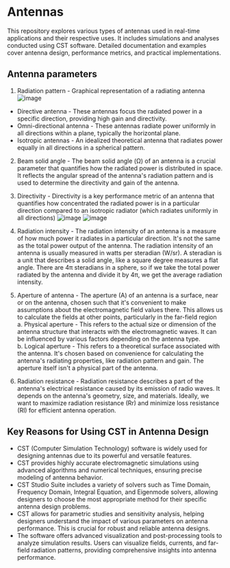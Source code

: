 # Antennas

This repository explores various types of antennas used in real-time applications and their respective uses. It includes simulations and analyses conducted using CST software. Detailed documentation and examples cover antenna design, performance metrics, and practical implementations.

## Antenna parameters

1. Radiation pattern - Graphical representation of a radiating antenna
![image](https://github.com/ani171/Antennas/assets/97838595/7f947d00-8271-455c-9e3f-7999f67a8fe5)
  * Directive antenna -  These antennas focus the radiated power in a specific direction, providing high gain and directivity.
  * Omni-directional antenna - These antennas radiate power uniformly in all directions within a plane, typically the horizontal plane.
  * Isotropic antennas -  An idealized theoretical antenna that radiates power equally in all directions in a spherical pattern.

2. Beam solid angle - The beam solid angle (Ω) of an antenna is a crucial parameter that quantifies how the radiated power is distributed in space. It reflects the angular spread of the antenna's radiation pattern and is used to determine the directivity and gain of the antenna.

3. Directivity - Directivity is a key performance metric of an antenna that quantifies how concentrated the radiated power is in a particular direction compared to an isotropic radiator (which radiates uniformly in all directions)
![image](https://github.com/ani171/Antennas/assets/97838595/71320e75-a45c-4273-a3b1-76aaa18ee5c9)
![image](https://github.com/ani171/Antennas/assets/97838595/576b4c7a-d5e2-4ccd-af64-20804e3f7640)

 4. Radiation intensity - The radiation intensity of an antenna is a measure of how much power it radiates in a particular direction. It's not the same as the total power output of the antenna. The radiation intensity of an antenna is usually measured in watts per steradian (W/sr). A steradian is a unit that describes a solid angle, like a square degree measures a flat angle.  There are  4π steradians in a sphere, so if we take the total power radiated by the antenna and divide it by 4π, we get the average radiation intensity.
 5. Aperture of antenna - The aperture (A) of an antenna is a surface, near or on the antenna, chosen such that it's convenient to make assumptions about the electromagnetic field values there. This allows us to calculate the fields at other points, particularly in the far-field region <br>
  a. Physical aperture - This refers to the actual size or dimension of the antenna structure that interacts with the electromagnetic waves. It can be influenced by various factors depending on the antenna type. <br>
  b. Logical aperture - This refers to a theoretical surface associated with the antenna. It's chosen based on convenience for calculating the antenna's radiating properties, like radiation pattern and gain. The aperture itself isn't a physical part of the antenna.<br>
6. Radiation resistance - Radiation resistance describes a part of the antenna's electrical resistance caused by its emission of radio waves. It depends on the antenna's geometry, size, and materials. Ideally, we want to maximize radiation resistance (Rr) and minimize loss resistance (Rl) for efficient antenna operation.

## Key Reasons for Using CST in Antenna Design
* CST (Computer Simulation Technology) software is widely used for designing antennas due to its powerful and versatile features.
* CST provides highly accurate electromagnetic simulations using advanced algorithms and numerical techniques, ensuring precise modeling of antenna behavior.
* CST Studio Suite includes a variety of solvers such as Time Domain, Frequency Domain, Integral Equation, and Eigenmode solvers, allowing designers to choose the most appropriate method for their specific antenna design problems.
* CST allows for parametric studies and sensitivity analysis, helping designers understand the impact of various parameters on antenna performance. This is crucial for robust and reliable antenna designs.
* The software offers advanced visualization and post-processing tools to analyze simulation results. Users can visualize fields, currents, and far-field radiation patterns, providing comprehensive insights into antenna performance.
